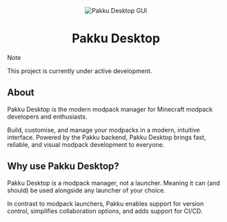 <div align="center">

<p align="center">
  <img
    src="https://github.com/user-attachments/assets/3f2548fc-4312-4e9d-9560-7fb1ef1cd919"
    alt="Pakku Desktop GUI"
  />
</p>

# Pakku Desktop

</div>

> [!NOTE]  
> This project is currently under active development.

## About

Pakku Desktop is the modern modpack manager for Minecraft modpack developers and enthusiasts.

Build, customise, and manage your modpacks in a modern, intuitive interface. Powered by the Pakku backend, Pakku Desktop brings fast, reliable, and visual modpack development to everyone.



## Why use Pakku Desktop?

Pakku Desktop is a modpack manager, not a launcher. Meaning it can (and should) be used alongside any launcher of your choice.

In contrast to modpack launchers, Pakku enables support for version control, simplifies collaboration options, and adds support for CI/CD.
